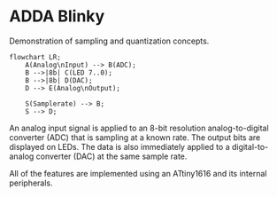 # ADDA Blinky


Demonstration of sampling and quantization concepts.

```mermaid
flowchart LR;
    A(Analog\nInput) --> B(ADC);
    B -->|8b| C(LED 7..0);
    B -->|8b| D(DAC);
    D --> E(Analog\nOutput);
    
    S(Samplerate) --> B;
    S --> D;
```


An analog input signal is applied to an 8-bit resolution analog-to-digital converter (ADC) that is sampling at a known rate.
The output bits are displayed on LEDs.
The data is also immediately applied to a digital-to-analog converter (DAC) at the same sample rate.

All of the features are implemented using an ATtiny1616 and its internal peripherals.
